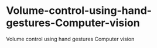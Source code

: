 # Volume-control-using-hand-gestures-Computer-vision
Volume control using hand gestures Computer vision
